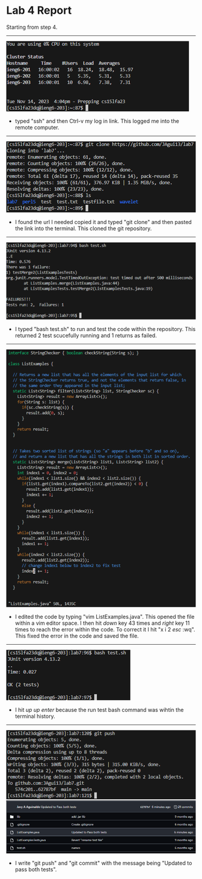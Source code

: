 # Lab 4 Report

Starting from step 4.

---
![Step4](Photos/LabRep4/Rep4Step4.png)
* typed "ssh" and then Ctrl-v my log in link. This logged me into the remote computer.
---
![Step5](Photos/LabRep4/Rep4Step5.png)
* I found the url I needed copied it and typed "git clone" and then pasted the link into the terminal. This cloned the git repository.
---
![Step6](Photos/LabRep4/Rep4Step6.png)
* I typed "bash test.sh" to run and test the code within the repository. This returned 2 test scucefully running and 1 returns as failed. 
---
![Step7](Photos/LabRep4/Rep4Step7.png)
* I edited the code by typing "vim ListExamples.java". This opened the file within a vim editor space. I then hit *down* key 43 times and *right* key 11 times to reach the error within the code. To correct it I hit "x i 2 *esc* :wq". This fixed the error in the code and saved the file.
---
![Step8](Photos/LabRep4/Rep4Step8.png)
* I hit *up* *up* *enter* because the run test bash command was wihtin the terminal history.
---
![Step9](Photos/LabRep4/Rep4Step9.png)
![Step9.1](Photos/LabRep4/Rep4Step9.1.png)
* I write "git push" and "git commit" with the message being "Updated to pass both tests".
